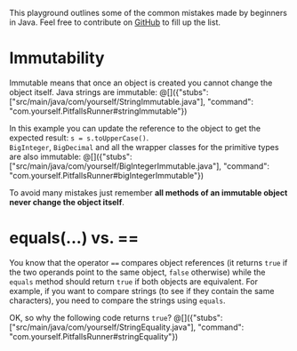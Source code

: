 This playground outlines some of the common mistakes made by beginners in Java. Feel free to contribute on [GitHub](https://github.com) to fill up the list.

# Immutability

Immutable means that once an object is created you cannot change the object itself. Java strings are immutable:
@[]({"stubs": ["src/main/java/com/yourself/StringImmutable.java"], "command": "com.yourself.PitfallsRunner#stringImmutable"})

In this example you can update the reference to the object to get the expected result: `s = s.toUpperCase()`.  
`BigInteger`, `BigDecimal` and all the wrapper classes for the primitive types are also immutable:
@[]({"stubs": ["src/main/java/com/yourself/BigIntegerImmutable.java"], "command": "com.yourself.PitfallsRunner#bigIntegerImmutable"})

To avoid many mistakes just remember **all methods of an immutable object never change the object itself**.

# equals(...) vs. ==

You know that the operator `==` compares object references (it returns `true` if the two operands point to the same object, `false` otherwise) while the `equals` method should return `true` if both objects are equivalent.
For example, if you want to compare strings (to see if they contain the same characters), you need to compare the strings using `equals`.

OK, so why the following code returns `true`?
@[]({"stubs": ["src/main/java/com/yourself/StringEquality.java"], "command": "com.yourself.PitfallsRunner#stringEquality"})
